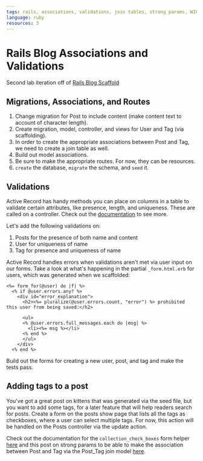 ```yaml
---
tags: rails, associations, validations, join tables, strong params, WIP
language: ruby
resources: 3
---
```


# Rails Blog Associations and Validations

Second lab iteration off of [Rails Blog Scaffold](https://github.com/flatiron-school-curriculum/rails-blog-scaffold/tree/master)

## Migrations, Associations, and Routes

1. Change migration for Post to include content (make content text to account of character length).
2. Create migration, model, controller, and views for User and Tag (via scaffolding).
3. In order to create the appropriate associations between Post and Tag, we need to create a join table as well.
4. Build out model associations.
5. Be sure to make the appropriate routes. For now, they can be resources.
6. `create` the database, `migrate` the schema, and `seed` it.

## Validations

Active Record has handy methods you can place on columns in a table to validate certain attributes, like presence, length, and uniqueness. These are called on a controller. Check out the [documentation](http://guides.rubyonrails.org/active_record_validations.html) to see more.

Let's add the following validations on:

1. Posts for the presence of both name and content
2. User for uniqueness of name
3. Tag for presence and uniqueness of name

Active Record handles errors when validations aren't met via user input on our forms. Take a look at what's happening in the partial `_form.html.erb` for users, which was generated when we scaffolded:

```
<%= form_for(@user) do |f| %>
  <% if @user.errors.any? %>
    <div id="error_explanation">
      <h2><%= pluralize(@user.errors.count, "error") %> prohibited this user from being saved:</h2>

      <ul>
      <% @user.errors.full_messages.each do |msg| %>
        <li><%= msg %></li>
      <% end %>
      </ul>
    </div>
  <% end %>
```

Build out the forms for creating a new user, post, and tag and make the tests pass.

## Adding tags to a post

You've got a great post on kittens that was generated via the seed file, but you want to add some tags, for a later feature that will help readers search for posts. Create a form on the posts show page that lists all the tags as checkboxes, where a user can select multiple tags. For now, this action will be handled on the Posts controller via the update action. 

Check out the documentation for the `collection_check_boxes` form helper [here](http://edgeapi.rubyonrails.org/classes/ActionView/Helpers/FormBuilder.html#method-i-collection_check_boxes) and this post on strong params to be able to make the association between Post and Tag via the Post_Tag join model [here](http://stackoverflow.com/questions/16549382/how-to-permit-an-array-with-strong-parameters).